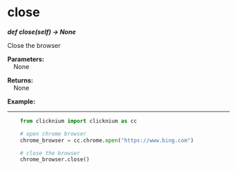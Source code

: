 # close

***def close(self) -> None***  

Close the browser

**Parameters:**  
    &emsp;None

**Returns:**  
    &emsp;None

**Example:**
***
```python
    from clicknium import clicknium as cc

    # open chrome browser
    chrome_browser = cc.chrome.open("https://www.bing.com")

    # close the browser
    chrome_browser.close()
```